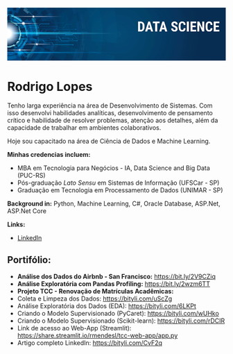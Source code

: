 <p align="center">
  <img src="banner.png" >
</p>

# Rodrigo Lopes

Tenho larga experiência na área de Desenvolvimento de Sistemas. Com isso desenvolvi habilidades analíticas, desenvolvimento de pensamento crítico e habilidade de resolver problemas, atenção aos detalhes, além da capacidade de trabalhar em ambientes colaborativos. 

Hoje sou capacitado na área de Ciência de Dados e Machine Learning. 

**Minhas credencias incluem:**

* MBA em Tecnologia para Negócios - IA, Data Science and Big Data (PUC-RS)
* Pós-graduação *Lato Sensu* em Sistemas de Informação (UFSCar - SP)
* Graduação em Tecnologia em Processamento de Dados (UNIMAR - SP)

**Background in:** Python, Machine Learning, C#, Oracle Database, ASP.Net, ASP.Net Core

**Links:**
* [LinkedIn](https://bit.ly/39Qh4ki)

## Portifólio:

* **Análise dos Dados do Airbnb - San Francisco:** https://bit.ly/2V9CZiq
* **Análise Exploratória com Pandas Profiling:** https://bit.ly/2wzm6TT
* **Projeto TCC - Renovação de Matrículas Acadêmicas:**
* Coleta e Limpeza dos Dados: https://bityli.com/uScZg
* Análise Exploratória dos Dados (EDA): https://bityli.com/6LKPt
* Criando o Modelo Supervisionado (PyCaret): https://bityli.com/wUHko
* Criando o Modelo Supervisionado (Scikit-learn): https://bityli.com/rDCIR
* Link de acesso ao Web-App (Streamlit): https://share.streamlit.io/rmendesl/tcc-web-app/app.py
* Artigo completo LinkedIn: https://bityli.com/CvF2q

